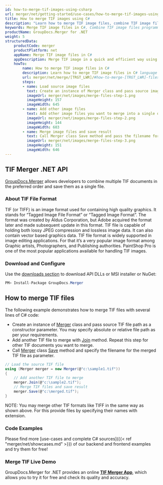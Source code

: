 ```yaml
---
id: how-to-merge-tif-images-using-csharp
url: merger/net/getting-started/use-cases/how-to-merge-tif-images-using-csharp
title: How to merge TIF images using C#
description: "Learn how to merge TIF image files, combine TIF image files into one file programmatically in C# language using GroupDocs.Merger for .NET library."
keywords: Merge TIF image files in C#, Combine TIF image files programmatically
productName: GroupDocs.Merger for .NET
weight: 5
structuredData:
    productCode: merger
    productPlatform: net
    appName: Merge TIF image files in C#
    appDescription: Merge TIF image in a quick and efficient way using C# language and GroupDocs.Merger for .NET API, without the use of any third-party software like Microsoft or Open Office.
    howTo:
        name: How to merge TIF image files in C# 
        description: Learn how to merge TIF image files in C# language and GroupDocs.Merger for .NET API, without the use of any third-party software like Microsoft or Open Office.
        url: merger/net/merge/[TRGT_LWR]/#how-to-merge-[TRGT_LWR]-files-in-c
        steps:
        - name: Load source image files 
          text: Create an instance of Merger class and pass source image file path as a constructor parameter. You may specify absolute or relative file path as per your requirements. 
          imageUrl: merger/net/images/merge-files-step-1.png
          imageHeight: 157
          imageWidth: 645
        - name: Add other image files
          text: Add other image files you want to merge into a single document with Join method of Merger class.
          imageUrl: merger/net/images/merge-files-step-2.png
          imageHeight: 144
          imageWidth: 603
        - name: Merge image files and save result 
          text: Call Merger class Save method and pass the filename for the resultant image file as parameter.
          imageUrl: merger/net/images/merge-files-step-3.png
          imageHeight: 151
          imageWidth: 646
---
```


## TIF Merger .NET API

[GroupDocs.Merger](https://products.groupdocs.com/merger/net) allows developers to combine multiple TIF documents in the preferred order and save them as a single file.

### About TIF File Format

TIF (or TIFF) is an image format used for containing high quality graphics. It stands for “Tagged Image File Format” or “Tagged Image Format”. The format was created by Aldus Corporation, but Adobe acquired the format later and made subsequent update in this format. TIF file is capable of holding both lossy JPEG compression and lossless image data. It can also contain vector based graphics data. TIF file format is widely supported in image editing applications. For that it’s a very popular image format among Graphic artists, Photographers, and Publishing authorities. PaintShop Pro is one of the most popular applications available for handling TIF images.

### Download and Configure

Use the [downloads section](https://downloads.groupdocs.com/merger/net) to download API DLLs or MSI installer or NuGet:
```csharp
PM> Install-Package GroupDocs.Merger
```

## How to merge TIF files
The following example demonstrates how to merge TIF files with several lines of C# code:

* Create an instance of [Merger](https://reference.groupdocs.com/merger/net/groupdocs.merger/merger) class and pass source TIF file path as a constructor parameter. You may specify absolute or relative file path as per your requirements.
* Add another TIF file to merge with [Join](https://reference.groupdocs.com/merger/net/groupdocs.merger/merger/join) method. Repeat this step for other TIF documents you want to merge.
* Call [Merger](https://reference.groupdocs.com/merger/net/groupdocs.merger/merger) class [Save](https://reference.groupdocs.com/merger/net/groupdocs.merger/merger/save) method and specify the filename for the merged TIF file as parameter.

```csharp
// Load the source TIF file
using (Merger merger = new Merger(@"c:\sample1.tif"))
{
    // Add another TIF file to merge
    merger.Join(@"c:\sample2.tif");
    // Merge TIF files and save result
    merger.Save(@"c:\merged.tif");
}
```

NOTE: You may merge other TIF formats like TIFF in the same way as shown above. For this provide files by specifying their names with extension.

### Code Examples

Please find more [use-cases and complete C# sources]({{< ref "merger/net/showcases.md" >}}) of our backend and frontend examples and try them for free!

### Merge TIF Live Demo

GroupDocs.Merger for .NET provides an online [**TIF Merger App**](https://products.groupdocs.app/merger/tif), which allows you to try it for free and check its quality and accuracy.
